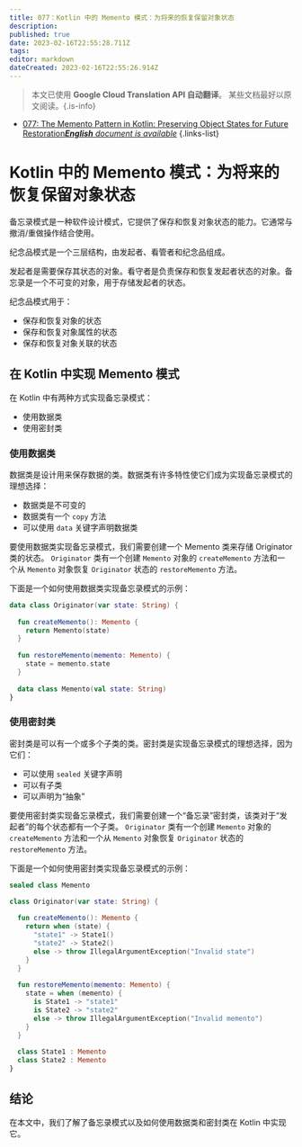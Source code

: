 ```yaml
---
title: 077：Kotlin 中的 Memento 模式：为将来的恢复保留对象状态
description: 
published: true
date: 2023-02-16T22:55:28.711Z
tags: 
editor: markdown
dateCreated: 2023-02-16T22:55:26.914Z
---
```


> 本文已使用 **Google Cloud Translation API 自动翻译**。
某些文档最好以原文阅读。{.is-info}



- [077: The Memento Pattern in Kotlin: Preserving Object States for Future Restoration***English** document is available*](/en/Knowledge-base/Kotlin/Learning/077-the-memento-pattern-in-kotlin-preserving-object-states-for-future-restoration)
{.links-list}


# Kotlin 中的 Memento 模式：为将来的恢复保留对象状态

备忘录模式是一种软件设计模式，它提供了保存和恢复对象状态的能力。它通常与撤消/重做操作结合使用。

纪念品模式是一个三层结构，由发起者、看管者和纪念品组成。

发起者是需要保存其状态的对象。看守者是负责保存和恢复发起者状态的对象。备忘录是一个不可变的对象，用于存储发起者的状态。

纪念品模式用于：

- 保存和恢复对象的状态
- 保存和恢复对象属性的状态
- 保存和恢复对象关联的状态

## 在 Kotlin 中实现 Memento 模式

在 Kotlin 中有两种方式实现备忘录模式：

- 使用数据类
- 使用密封类

### 使用数据类

数据类是设计用来保存数据的类。数据类有许多特性使它们成为实现备忘录模式的理想选择：

- 数据类是不可变的
- 数据类有一个 `copy` 方法
- 可以使用 `data` 关键字声明数据类

要使用数据类实现备忘录模式，我们需要创建一个 Memento 类来存储 Originator 类的状态。 `Originator` 类有一个创建 `Memento` 对象的 `createMemento` 方法和一个从 `Memento` 对象恢复 `Originator` 状态的 `restoreMemento` 方法。

下面是一个如何使用数据类实现备忘录模式的示例：

```kotlin
data class Originator(var state: String) {
  
  fun createMemento(): Memento {
    return Memento(state)
  }
  
  fun restoreMemento(memento: Memento) {
    state = memento.state
  }
  
  data class Memento(val state: String)
}
```

### 使用密封类

密封类是可以有一个或多个子类的类。密封类是实现备忘录模式的理想选择，因为它们：

- 可以使用 `sealed` 关键字声明
- 可以有子类
- 可以声明为“抽象”

要使用密封类实现备忘录模式，我们需要创建一个“备忘录”密封类，该类对于“发起者”的每个状态都有一个子类。 `Originator` 类有一个创建 `Memento` 对象的 `createMemento` 方法和一个从 `Memento` 对象恢复 `Originator` 状态的 `restoreMemento` 方法。

下面是一个如何使用密封类实现备忘录模式的示例：

```kotlin
sealed class Memento

class Originator(var state: String) {
  
  fun createMemento(): Memento {
    return when (state) {
      "state1" -> State1()
      "state2" -> State2()
      else -> throw IllegalArgumentException("Invalid state")
    }
  }
  
  fun restoreMemento(memento: Memento) {
    state = when (memento) {
      is State1 -> "state1"
      is State2 -> "state2"
      else -> throw IllegalArgumentException("Invalid memento")
    }
  }
  
  class State1 : Memento
  class State2 : Memento
}
```

## 结论

在本文中，我们了解了备忘录模式以及如何使用数据类和密封类在 Kotlin 中实现它。